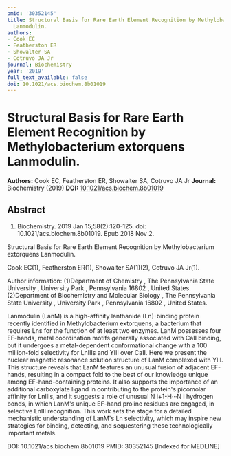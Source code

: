 ```yaml
---
pmid: '30352145'
title: Structural Basis for Rare Earth Element Recognition by Methylobacterium extorquens
  Lanmodulin.
authors:
- Cook EC
- Featherston ER
- Showalter SA
- Cotruvo JA Jr
journal: Biochemistry
year: '2019'
full_text_available: false
doi: 10.1021/acs.biochem.8b01019
---
```


# Structural Basis for Rare Earth Element Recognition by Methylobacterium extorquens Lanmodulin.
**Authors:** Cook EC, Featherston ER, Showalter SA, Cotruvo JA Jr
**Journal:** Biochemistry (2019)
**DOI:** [10.1021/acs.biochem.8b01019](https://doi.org/10.1021/acs.biochem.8b01019)

## Abstract

1. Biochemistry. 2019 Jan 15;58(2):120-125. doi: 10.1021/acs.biochem.8b01019.
Epub  2018 Nov 2.

Structural Basis for Rare Earth Element Recognition by Methylobacterium 
extorquens Lanmodulin.

Cook EC(1), Featherston ER(1), Showalter SA(1)(2), Cotruvo JA Jr(1).

Author information:
(1)Department of Chemistry , The Pennsylvania State University , University Park 
, Pennsylvania 16802 , United States.
(2)Department of Biochemistry and Molecular Biology , The Pennsylvania State 
University , University Park , Pennsylvania 16802 , United States.

Lanmodulin (LanM) is a high-affinity lanthanide (Ln)-binding protein recently 
identified in Methylobacterium extorquens, a bacterium that requires Lns for the 
function of at least two enzymes. LanM possesses four EF-hands, metal 
coordination motifs generally associated with CaII binding, but it undergoes a 
metal-dependent conformational change with a 100 million-fold selectivity for 
LnIIIs and YIII over CaII. Here we present the nuclear magnetic resonance 
solution structure of LanM complexed with YIII. This structure reveals that LanM 
features an unusual fusion of adjacent EF-hands, resulting in a compact fold to 
the best of our knowledge unique among EF-hand-containing proteins. It also 
supports the importance of an additional carboxylate ligand in contributing to 
the protein's picomolar affinity for LnIIIs, and it suggests a role of unusual N 
i+1-H···N i hydrogen bonds, in which LanM's unique EF-hand proline residues are 
engaged, in selective LnIII recognition. This work sets the stage for a detailed 
mechanistic understanding of LanM's Ln selectivity, which may inspire new 
strategies for binding, detecting, and sequestering these technologically 
important metals.

DOI: 10.1021/acs.biochem.8b01019
PMID: 30352145 [Indexed for MEDLINE]
